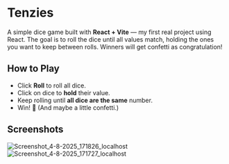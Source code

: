 # Tenzies

A simple dice game built with **React + Vite** — my first real project using React.
The goal is to roll the dice until all values match, holding the ones you want to keep between rolls. Winners will get confetti as congratulation!

## How to Play
- Click **Roll** to roll all dice.
- Click on dice to **hold** their value.
- Keep rolling until **all dice are the same** number.
- Win! 🎉 (And maybe a little confetti.)

## Screenshots
![Screenshot_4-8-2025_171826_localhost](https://github.com/user-attachments/assets/7e77ad98-fc44-487b-9e64-c9ecb7b2b209)
![Screenshot_4-8-2025_171727_localhost](https://github.com/user-attachments/assets/071007d4-1b30-453d-bab2-ec17903006f9)
